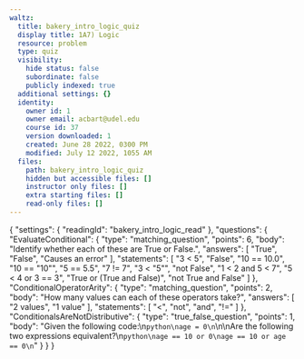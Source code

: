 ```yaml
---
waltz:
  title: bakery_intro_logic_quiz
  display title: 1A7) Logic
  resource: problem
  type: quiz
  visibility:
    hide status: false
    subordinate: false
    publicly indexed: true
  additional settings: {}
  identity:
    owner id: 1
    owner email: acbart@udel.edu
    course id: 37
    version downloaded: 1
    created: June 28 2022, 0300 PM
    modified: July 12 2022, 1055 AM
  files:
    path: bakery_intro_logic_quiz
    hidden but accessible files: []
    instructor only files: []
    extra starting files: []
    read-only files: []
---
```

{
  "settings": {
    "readingId": "bakery_intro_logic_read"
  },
  "questions": {
    "EvaluateConditional": {
      "type": "matching_question",
      "points": 6,
      "body": "Identify whether each of these are True or False.",
      "answers": [
        "True",
        "False",
        "Causes an error"
      ],
      "statements": [
        "3 < 5",
        "False",
        "10 == 10.0",
        "10 == \"10\"",
        "5 == 5.5",
        "7 != 7",
        "3 < \"5\"",
        "not False",
        "1 < 2 and 5 < 7",
        "5 < 4 or 3 == 3",
        "True or (True and False)",
        "not True and False"
      ]
    },
    "ConditionalOperatorArity": {
      "type": "matching_question",
      "points": 2,
      "body": "How many values can each of these operators take?",
      "answers": [
        "2 values",
        "1 value"
      ],
      "statements": [
        "<",
        "not",
        "and",
        "!="
      ]
    },
    "ConditionalsAreNotDistributive": {
      "type": "true_false_question",
      "points": 1,
      "body": "Given the following code:\n```python\nage = 0\n```\n\nAre the following two expressions equivalent?\n```python\nage == 10 or 0\nage == 10 or age == 0\n```"
    }
  }
}